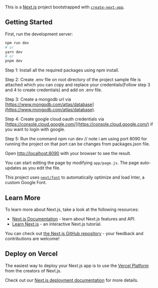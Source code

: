 This is a [Next.js](https://nextjs.org/) project bootstrapped with [`create-next-app`](https://github.com/vercel/next.js/tree/canary/packages/create-next-app).

## Getting Started

First, run the development server:

```bash
npm run dev
# or
yarn dev
# or
pnpm dev
```

Step 1: Install all the required packages using npm install.

Step 2: Create .env file on root directory of the project sample file is attached which you can copy and replace your credentials(Follow step 3 and 4 to create credentials) and add on .env file.

Step 3: Create a mongodb url via [https://www.mongodb.com/atlas/database](https://www.mongodb.com/atlas/database).

Step 4: Create google cloud oauth credentials via [https://console.cloud.google.com/](https://console.cloud.google.com/) if you want to login with google.

Step 5: Run the command npm run dev // note i am using port 8090 for running the project on that port can be changes from packages.json file.

Open [http://localhost:8090](http://localhost:8090) with your browser to see the result.

You can start editing the page by modifying `app/page.js`. The page auto-updates as you edit the file.

This project uses [`next/font`](https://nextjs.org/docs/basic-features/font-optimization) to automatically optimize and load Inter, a custom Google Font.

## Learn More

To learn more about Next.js, take a look at the following resources:

- [Next.js Documentation](https://nextjs.org/docs) - learn about Next.js features and API.
- [Learn Next.js](https://nextjs.org/learn) - an interactive Next.js tutorial.

You can check out [the Next.js GitHub repository](https://github.com/vercel/next.js/) - your feedback and contributions are welcome!

## Deploy on Vercel

The easiest way to deploy your Next.js app is to use the [Vercel Platform](https://vercel.com/new?utm_medium=default-template&filter=next.js&utm_source=create-next-app&utm_campaign=create-next-app-readme) from the creators of Next.js.

Check out our [Next.js deployment documentation](https://nextjs.org/docs/deployment) for more details.
